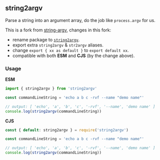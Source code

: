 ## string2argv

Parse a string into an argument array, do the job like `process.argv` for us.

This is a fork from [string-argv](https://github.com/mccormicka/string-argv), changes in this fork:

- rename package to [`string2argv`](https://npm.im/string2argv).
- export extra `string2argv` & `str2argv` aliases.
- change `export { xx as default }` to `export default xx`.
- compatible with both **ESM** and **CJS** (by the change above).

### Usage

**ESM**

```js
import { string2argv } from 'string2argv'

const commandLineString = 'echo a b c -rvf --name "demo name"'

// output: [ 'echo', 'a', 'b', 'c', '-rvf', '--name', 'demo name' ]
console.log(string2argv(commandLineString))
```

**CJS**

```js
const { default: string2argv } = require('string2argv')

const commandLineString = 'echo a b c -rvf --name "demo name"'

// output: [ 'echo', 'a', 'b', 'c', '-rvf', '--name', 'demo name' ]
console.log(string2argv(commandLineString))
```
